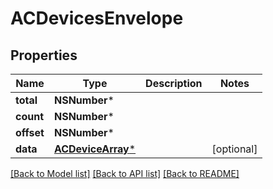 # ACDevicesEnvelope

## Properties
Name | Type | Description | Notes
------------ | ------------- | ------------- | -------------
**total** | **NSNumber*** |  | 
**count** | **NSNumber*** |  | 
**offset** | **NSNumber*** |  | 
**data** | [**ACDeviceArray***](ACDeviceArray.md) |  | [optional] 

[[Back to Model list]](../README.md#documentation-for-models) [[Back to API list]](../README.md#documentation-for-api-endpoints) [[Back to README]](../README.md)


